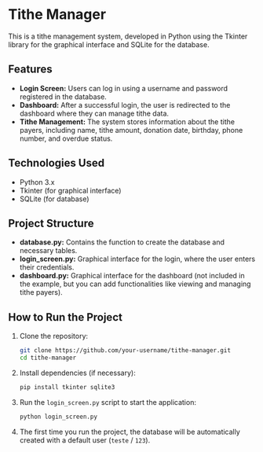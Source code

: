 # Tithe Manager

This is a tithe management system, developed in Python using the Tkinter library for the graphical interface and SQLite for the database.

## Features

- **Login Screen:** Users can log in using a username and password registered in the database.
- **Dashboard:** After a successful login, the user is redirected to the dashboard where they can manage tithe data.
- **Tithe Management:** The system stores information about the tithe payers, including name, tithe amount, donation date, birthday, phone number, and overdue status.

## Technologies Used

- Python 3.x
- Tkinter (for graphical interface)
- SQLite (for database)

## Project Structure

- **database.py:** Contains the function to create the database and necessary tables.
- **login_screen.py:** Graphical interface for the login, where the user enters their credentials.
- **dashboard.py:** Graphical interface for the dashboard (not included in the example, but you can add functionalities like viewing and managing tithe payers).

## How to Run the Project

1. Clone the repository:

    ```bash
    git clone https://github.com/your-username/tithe-manager.git
    cd tithe-manager
    ```

2. Install dependencies (if necessary):

    ```bash
    pip install tkinter sqlite3
    ```

3. Run the `login_screen.py` script to start the application:

    ```bash
    python login_screen.py
    ```

4. The first time you run the project, the database will be automatically created with a default user (`teste` / `123`).